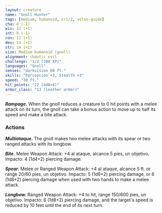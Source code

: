 ```yaml
---
layout: creature
name: "Gnoll Hunter"
tags: [medium, humanoid, cr1/2, volos-guide]
cha: 8 (-1)
wis: 12 (+1)
int: 8 (-1)
con: 12 (+1)
dex: 14 (+2)
str: 14 (+2)
size: Medium humanoid (gnoll)
alignment: chaotic evil
challenge: "1/2 (100 XP)"
languages: "Gnoll"
senses: "darkvision 60 ft."
skills: "Percepción +3, Stealth +3"
speed: "30 ft."
hit_points: "22 (4d8+4)"
armor_class: "13 (leather armor)"
---
```


***Rampage.*** When the gnoll reduces a creature to 0 hit points with a melee attack on its turn, the gnoll can take a bonus action to move up to half its speed and make a bite attack.

### Actions

***Multiataque.*** The gnoll makes two melee attacks with its spear or two ranged attacks with its longbow.

***Bite.*** Melee Weapon Attack: +4 al ataque, alcance 5 pies, un objetivo. Impacto: 4 (1d4+2) piercing damage.

***Spear.*** Melee or Ranged Weapon Attack: +4 al ataque, alcance 5 ft. or range 20/60 pies, un objetivo. Impacto: 5 (1d6+2) piercing damage, or 6 (1d8+2) piercing damage when used with two hands to make a melee attack.

***Longbow.*** Ranged Weapon Attack: +4 to hit, range 150/600 pies, un objetivo. Impacto: 6 (1d8+2) piercing damage, and the target's speed is reduced by 10 feet until the end of its next turn.